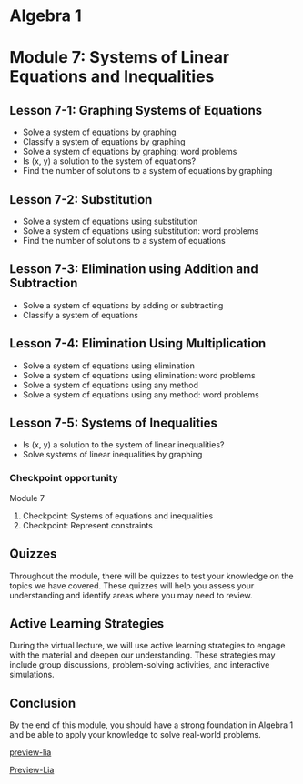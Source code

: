 <!--
author:   U. Anthony Omegbu
email:    anthonyomegbu@gmail.com
version:  0.0.1

tags:     LiaScript, education, OER

logo:     https://your-logo-url.com/logo.jpg

comment:  This document is a simple LiaScript course example.

-->

# Algebra 1 

Module 7: Systems of Linear Equations and Inequalities
======================================================

Lesson 7-1: Graphing Systems of Equations
-----------------------------------------

* Solve a system of equations by graphing
* Classify a system of equations by graphing
* Solve a system of equations by graphing: word problems
* Is (x, y) a solution to the system of equations?
* Find the number of solutions to a system of equations by graphing

Lesson 7-2: Substitution
------------------------

* Solve a system of equations using substitution
* Solve a system of equations using substitution: word problems
* Find the number of solutions to a system of equations

Lesson 7-3: Elimination using Addition and Subtraction
------------------------------------------------------

* Solve a system of equations by adding or subtracting
* Classify a system of equations

Lesson 7-4: Elimination Using Multiplication
--------------------------------------------

* Solve a system of equations using elimination
* Solve a system of equations using elimination: word problems
* Solve a system of equations using any method
* Solve a system of equations using any method: word problems

Lesson 7-5: Systems of Inequalities
-----------------------------------

* Is (x, y) a solution to the system of linear inequalities?
* Solve systems of linear inequalities by graphing

### Checkpoint opportunity

Module 7

1. Checkpoint: Systems of equations and inequalities
2. Checkpoint: Represent constraints

## Quizzes

Throughout the module, there will be quizzes to test your knowledge on the topics we have covered. These quizzes will help you assess your understanding and identify areas where you may need to review.

## Active Learning Strategies

During the virtual lecture, we will use active learning strategies to engage with the material and deepen our understanding. These strategies may include group discussions, problem-solving activities, and interactive simulations.

## Conclusion

By the end of this module, you should have a strong foundation in Algebra 1 and be able to apply your knowledge to solve real-world problems.

[preview-lia](https://raw.githubusercontent.com/awakwe/Algebra-1/main/README.md)

[Preview-Lia](https://liascript.github.io/course/?https://raw.githubusercontent.com/awakwe/Algebra-1/main/README.md)
